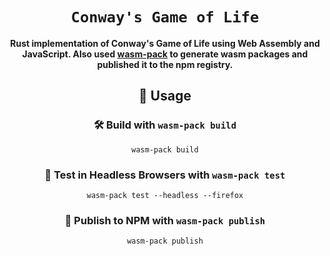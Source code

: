 <div align="center">

  <h1><code>Conway's Game of Life</code></h1>

  <strong>Rust implementation of Conway's Game of Life using Web Assembly and JavaScript. Also used <a href="https://github.com/rustwasm/wasm-pack">wasm-pack</a> to generate wasm packages and published it to the npm registry.</strong>

## 🚴 Usage

### 🛠️ Build with `wasm-pack build`

```
wasm-pack build
```

### 🔬 Test in Headless Browsers with `wasm-pack test`

```
wasm-pack test --headless --firefox
```

### 🎁 Publish to NPM with `wasm-pack publish`

```
wasm-pack publish
```



